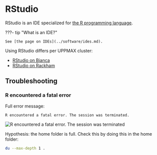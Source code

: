 # RStudio

RStudio is an IDE specialized for [the R programming language](r.md).

???- tip "What is an IDE?"

    See [the page on IDEs](../software/ides.md).

Using RStudio differs per UPPMAX cluster:

- [RStudio on Bianca](../software/rstudio_on_bianca.md)
- [RStudio on Rackham](../software/rstudio_on_rackham.md)

## Troubleshooting

### R encountered a fatal error

Full error message:

```
R encountered a fatal error. The session was terminated.
```

![R encountered a fatal error. The session was terminated](rstudio_error_r_encountered_a_fatal_error.png)

Hypothesis: the home folder is full.
Check this by doing this in the home folder:

```bash
du --max-depth 1 .
```
